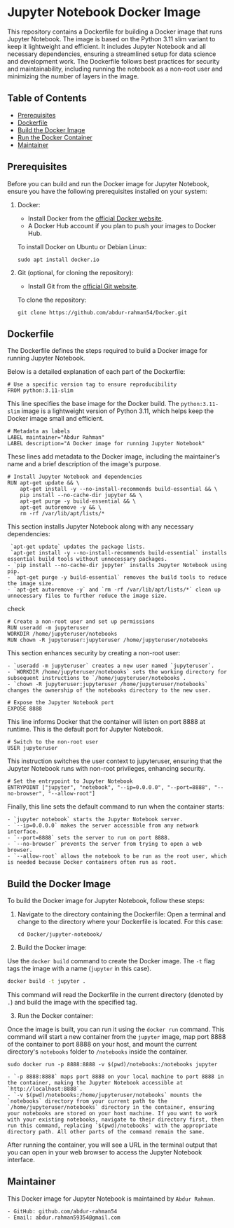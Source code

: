 # Jupyter Notebook Docker Image

This repository contains a Dockerfile for building a Docker image that runs Jupyter Notebook. The image is based on the Python 3.11 slim variant to keep it lightweight and efficient. It includes Jupyter Notebook and all necessary dependencies, ensuring a streamlined setup for data science and development work. The Dockerfile follows best practices for security and maintainability, including running the notebook as a non-root user and minimizing the number of layers in the image.

## Table of Contents

- [Prerequisites](#prerequisites)
- [Dockerfile](#dockerfile)
- [Build the Docker Image](#build-the-docker-image)
- [Run the Docker Container](#run-the-docker-container)
- [Maintainer](#maintainer)

## Prerequisites

Before you can build and run the Docker image for Jupyter Notebook, ensure you have the following prerequisites installed on your system:
1. Docker:
	- Install Docker from the [official Docker website](https://www.docker.com/products/docker-desktop).
	- A Docker Hub account if you plan to push your images to Docker Hub.

	To install Docker on Ubuntu or Debian Linux:
	```
	sudo apt install docker.io
	```
2. Git (optional, for cloning the repository):
	- Install Git from the [official Git website](https://git-scm.com/book/en/v2/Getting-Started-Installing-Git).
	
	To clone the repository:
	```
	git clone https://github.com/abdur-rahman54/Docker.git
	```

## Dockerfile
The Dockerfile defines the steps required to build a Docker image for running Jupyter Notebook. 

Below is a detailed explanation of each part of the Dockerfile:

```
# Use a specific version tag to ensure reproducibility
FROM python:3.11-slim
```
This line specifies the base image for the Docker build. The `python:3.11-slim` image is a lightweight version of Python 3.11, which helps keep the Docker image small and efficient.

```
# Metadata as labels
LABEL maintainer="Abdur Rahman"
LABEL description="A Docker image for running Jupyter Notebook"
```
These lines add metadata to the Docker image, including the maintainer's name and a brief description of the image's purpose.

```
# Install Jupyter Notebook and dependencies
RUN apt-get update && \
    apt-get install -y --no-install-recommends build-essential && \
    pip install --no-cache-dir jupyter && \
    apt-get purge -y build-essential && \
    apt-get autoremove -y && \
    rm -rf /var/lib/apt/lists/*
```

This section installs Jupyter Notebook along with any necessary dependencies:

	 `apt-get update` updates the package lists.
	 `apt-get install -y --no-install-recommends build-essential` installs essential build tools without unnecessary packages.
	- `pip install --no-cache-dir jupyter` installs Jupyter Notebook using pip.
	- `apt-get purge -y build-essential` removes the build tools to reduce the image size.
	- `apt-get autoremove -y` and `rm -rf /var/lib/apt/lists/*` clean up unnecessary files to further reduce the image size.

check

```	
# Create a non-root user and set up permissions
RUN useradd -m jupyteruser
WORKDIR /home/jupyteruser/notebooks
RUN chown -R jupyteruser:jupyteruser /home/jupyteruser/notebooks
```

This section enhances security by creating a non-root user:
	
	- `useradd -m jupyteruser` creates a new user named `jupyteruser`.
	- `WORKDIR /home/jupyteruser/notebooks` sets the working directory for subsequent instructions to `/home/jupyteruser/notebooks`.
	- `chown -R jupyteruser:jupyteruser /home/jupyteruser/notebooks` changes the ownership of the notebooks directory to the new user.
	
```
# Expose the Jupyter Notebook port
EXPOSE 8888
```
This line informs Docker that the container will listen on port 8888 at runtime. This is the default port for Jupyter Notebook.

```
# Switch to the non-root user
USER jupyteruser
```

This instruction switches the user context to jupyteruser, ensuring that the Jupyter Notebook runs with non-root privileges, enhancing security.

```
# Set the entrypoint to Jupyter Notebook
ENTRYPOINT ["jupyter", "notebook", "--ip=0.0.0.0", "--port=8888", "--no-browser", "--allow-root"]
```

Finally, this line sets the default command to run when the container starts:

	- `jupyter notebook` starts the Jupyter Notebook server.
	- `--ip=0.0.0.0` makes the server accessible from any network interface.
	- `--port=8888` sets the server to run on port 8888.
	- `--no-browser` prevents the server from trying to open a web browser.
	- `--allow-root` allows the notebook to be run as the root user, which is needed because Docker containers often run as root.

## Build the Docker Image

To build the Docker image for Jupyter Notebook, follow these steps:

1. Navigate to the directory containing the Dockerfile:
Open a terminal and change to the directory where your Dockerfile is located.
For this case:

	```
	cd Docker/jupyter-notebook/
	```
2. Build the Docker image:

Use the `docker build` command to create the Docker image. The `-t` flag tags the image with a name (`jupyter` in this case).

```sh
docker build -t jupyter .
```
This command will read the Dockerfile in the current directory (denoted by `.`) and build the image with the specified tag.

3. Run the Docker container:

Once the image is built, you can run it using the `docker run` command. This command will start a new container from the `jupyter` image, map port 8888 of the container to port 8888 on your host, and mount the current directory's `notebooks` folder to `/notebooks` inside the container.

```
sudo docker run -p 8888:8888 -v $(pwd)/notebooks:/notebooks jupyter
```

	- `-p 8888:8888` maps port 8888 on your local machine to port 8888 in the container, making the Jupyter Notebook accessible at `http://localhost:8888`.
	- `-v $(pwd)/notebooks:/home/jupyteruser/notebooks` mounts the `notebooks` directory from your current path to the `/home/jupyteruser/notebooks` directory in the container, ensuring your notebooks are stored on your host machine. If you want to work with your existing notebooks, navigate to their directory first, then run this command, replacing `$(pwd)/notebooks` with the appropriate directory path. All other parts of the command remain the same.
	
After running the container, you will see a URL in the terminal output that you can open in your web browser to access the Jupyter Notebook interface.


## Maintainer

This Docker image for Jupyter Notebook is maintained by `Abdur Rahman`.

	- GitHub: github.com/abdur-rahman54
	- Email: abdur.rahman59354@gmail.com
